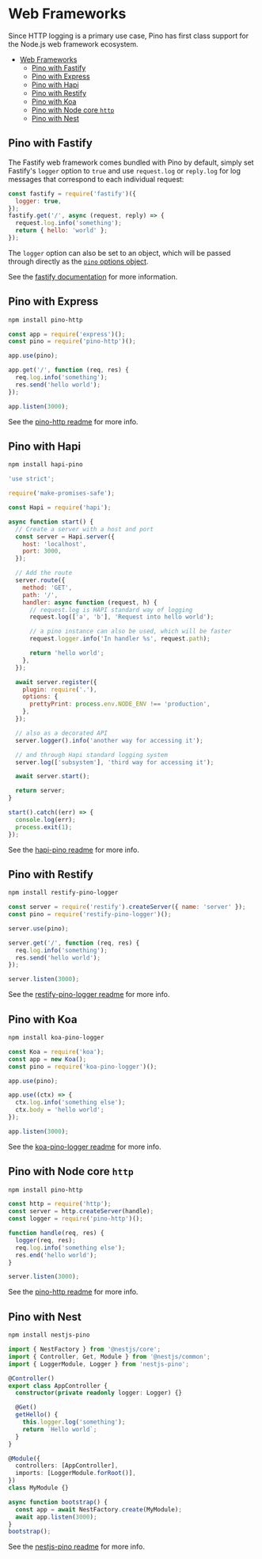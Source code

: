 # Web Frameworks

Since HTTP logging is a primary use case, Pino has first class support for the Node.js
web framework ecosystem.

- [Web Frameworks](#web-frameworks)
  - [Pino with Fastify](#pino-with-fastify)
  - [Pino with Express](#pino-with-express)
  - [Pino with Hapi](#pino-with-hapi)
  - [Pino with Restify](#pino-with-restify)
  - [Pino with Koa](#pino-with-koa)
  - [Pino with Node core `http`](#pino-with-node-core-http)
  - [Pino with Nest](#pino-with-nest)

<a id="fastify"></a>

## Pino with Fastify

The Fastify web framework comes bundled with Pino by default, simply set Fastify's
`logger` option to `true` and use `request.log` or `reply.log` for log messages that correspond
to each individual request:

```js
const fastify = require('fastify')({
  logger: true,
});
fastify.get('/', async (request, reply) => {
  request.log.info('something');
  return { hello: 'world' };
});
```

The `logger` option can also be set to an object, which will be passed through directly
as the [`pino` options object](/docs/api.md#options-object).

See the [fastify documentation](https://www.fastify.io/docs/latest/Logging/) for more information.

<a id="express"></a>

## Pino with Express

```sh
npm install pino-http
```

```js
const app = require('express')();
const pino = require('pino-http')();

app.use(pino);

app.get('/', function (req, res) {
  req.log.info('something');
  res.send('hello world');
});

app.listen(3000);
```

See the [pino-http readme](http://npm.im/pino-http) for more info.

<a id="hapi"></a>

## Pino with Hapi

```sh
npm install hapi-pino
```

```js
'use strict';

require('make-promises-safe');

const Hapi = require('hapi');

async function start() {
  // Create a server with a host and port
  const server = Hapi.server({
    host: 'localhost',
    port: 3000,
  });

  // Add the route
  server.route({
    method: 'GET',
    path: '/',
    handler: async function (request, h) {
      // request.log is HAPI standard way of logging
      request.log(['a', 'b'], 'Request into hello world');

      // a pino instance can also be used, which will be faster
      request.logger.info('In handler %s', request.path);

      return 'hello world';
    },
  });

  await server.register({
    plugin: require('.'),
    options: {
      prettyPrint: process.env.NODE_ENV !== 'production',
    },
  });

  // also as a decorated API
  server.logger().info('another way for accessing it');

  // and through Hapi standard logging system
  server.log(['subsystem'], 'third way for accessing it');

  await server.start();

  return server;
}

start().catch((err) => {
  console.log(err);
  process.exit(1);
});
```

See the [hapi-pino readme](http://npm.im/hapi-pino) for more info.

<a id="restify"></a>

## Pino with Restify

```sh
npm install restify-pino-logger
```

```js
const server = require('restify').createServer({ name: 'server' });
const pino = require('restify-pino-logger')();

server.use(pino);

server.get('/', function (req, res) {
  req.log.info('something');
  res.send('hello world');
});

server.listen(3000);
```

See the [restify-pino-logger readme](http://npm.im/restify-pino-logger) for more info.

<a id="koa"></a>

## Pino with Koa

```sh
npm install koa-pino-logger
```

```js
const Koa = require('koa');
const app = new Koa();
const pino = require('koa-pino-logger')();

app.use(pino);

app.use((ctx) => {
  ctx.log.info('something else');
  ctx.body = 'hello world';
});

app.listen(3000);
```

See the [koa-pino-logger readme](https://github.com/pinojs/koa-pino-logger) for more info.

<a id="http"></a>

## Pino with Node core `http`

```sh
npm install pino-http
```

```js
const http = require('http');
const server = http.createServer(handle);
const logger = require('pino-http')();

function handle(req, res) {
  logger(req, res);
  req.log.info('something else');
  res.end('hello world');
}

server.listen(3000);
```

See the [pino-http readme](http://npm.im/pino-http) for more info.

<a id="nest"></a>

## Pino with Nest

```sh
npm install nestjs-pino
```

```ts
import { NestFactory } from '@nestjs/core';
import { Controller, Get, Module } from '@nestjs/common';
import { LoggerModule, Logger } from 'nestjs-pino';

@Controller()
export class AppController {
  constructor(private readonly logger: Logger) {}

  @Get()
  getHello() {
    this.logger.log('something');
    return `Hello world`;
  }
}

@Module({
  controllers: [AppController],
  imports: [LoggerModule.forRoot()],
})
class MyModule {}

async function bootstrap() {
  const app = await NestFactory.create(MyModule);
  await app.listen(3000);
}
bootstrap();
```

See the [nestjs-pino readme](http://npm.im/nestjs-pino) for more info.
